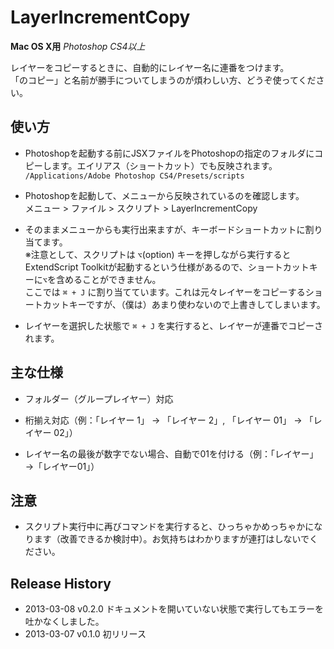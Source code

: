 # LayerIncrementCopy

**Mac OS X用** _Photoshop CS4以上_

レイヤーをコピーするときに、自動的にレイヤー名に連番をつけます。  
「のコピー」と名前が勝手についてしまうのが煩わしい方、どうぞ使ってください。


## 使い方

+ Photoshopを起動する前にJSXファイルをPhotoshopの指定のフォルダにコピーします。エイリアス（ショートカット）でも反映されます。  
`/Applications/Adobe Photoshop CS4/Presets/scripts`

+ Photoshopを起動して、メニューから反映されているのを確認します。  
メニュー > ファイル > スクリプト > LayerIncrementCopy

+ そのままメニューからも実行出来ますが、キーボードショートカットに割り当てます。  
※注意として、スクリプトは `⌥`(option) キーを押しながら実行するとExtendScript Toolkitが起動するという仕様があるので、ショートカットキーに`⌥`を含めることができません。  
ここでは `⌘ + J` に割り当てています。これは元々レイヤーをコピーするショートカットキーですが、（僕は）あまり使わないので上書きしてしまいます。

+ レイヤーを選択した状態で `⌘ + J` を実行すると、レイヤーが連番でコピーされます。

## 主な仕様

- フォルダー（グループレイヤー）対応

- 桁揃え対応（例：「レイヤー 1」 → 「レイヤー 2」, 「レイヤー 01」 → 「レイヤー 02」）

- レイヤー名の最後が数字でない場合、自動で01を付ける（例：「レイヤー」→「レイヤー01」）


## 注意

- スクリプト実行中に再びコマンドを実行すると、ひっちゃかめっちゃかになります（改善できるか検討中）。お気持ちはわかりますが連打はしないでください。

## Release History

- 2013-03-08   v0.2.0 ドキュメントを開いていない状態で実行してもエラーを吐かなくしました。
- 2013-03-07   v0.1.0 初リリース